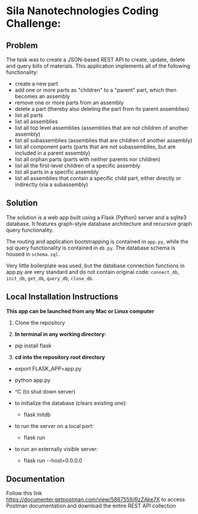 Sila Nanotechnologies Coding Challenge:
============================

Problem
-------
The task was to create a JSON-based REST API to create, update, delete and query
bills of materials. This application implements all of the following
functionality:

- create a new part
- add one or more parts as "children" to a "parent" part, which then becomes an assembly
- remove one or more parts from an assembly
- delete a part (thereby also deleting the part from its parent assemblies)
- list all parts
- list all assemblies
- list all top level assemblies (assemblies that are not children of another assembly)
- list all subassemblies (assemblies that are children of another assembly)
- list all component parts (parts that are not subassemblies, but are included in a parent assembly)
- list all orphan parts (parts with neither parents nor children)
- list all the first-level children of a specific assembly
- list all parts in a specific assembly
- list all assemblies that contain a specific child part, either directly or indirectly (via a subassembly)

Solution
--------
The solution is a web app built using a Flask (Python) server and a sqlite3
database. It features graph-style database architecture and recursive graph
query functionality.

The routing and application bootstrapping is contained in `app.py`, while the
sql query functionality is contained in `db.py`. The database schema is housed
in `schema.sql`.

Very little boilerplate was used, but the database connection functions in
app.py are very standard and do not contain original code: `connect_db`,
`init_db`, `get_db`, `query_db`, `close_db`.

Local Installation Instructions
-------------------------------

**This app can be launched from any Mac or Linux computer**

1. Clone the repository

2. **In terminal in any working directory:**

  * pip install flask

3. **cd into the repository root directory**

  * export FLASK_APP=app.py
  * python app.py
  * ^C (to shut down server)

  * to initialize the database (clears existing one):
    * flask initdb

  * to run the server on a local port:
    * flask run
  * to run an externally visible server:
    * flask run --host=0.0.0.0

Documentation
-------------
Follow this link https://documenter.getpostman.com/view/5867559/RzZAke7X to
access Postman documentation and download the entire REST API collection
